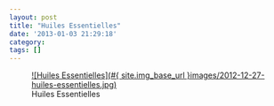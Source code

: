```yaml
---
layout: post
title: "Huiles Essentielles"
date: '2013-01-03 21:29:18'
category: 
tags: []
---
```

<figure>
  <a href="#{ site.img_base_url }images/2012-12-27-huiles-essentielles.jpg" rel="lightbox" title="Huiles Essentielles">
  ![Huiles Essentielles](#{ site.img_base_url }images/2012-12-27-huiles-essentielles.jpg)
  </a>
  <figcaption>Huiles Essentielles</figcaption>
</figure>